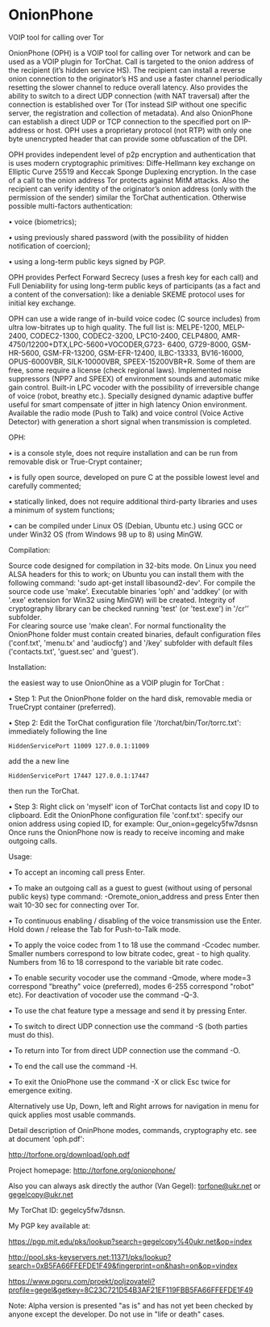 OnionPhone
==========

VOIP tool for calling over Tor

OnionPhone (OPH) is a VOIP tool for calling over Tor network and can be used as a VOIP plugin for TorChat. Call is targeted to the onion address of the recipient (it’s hidden service HS). The recipient can install a reverse onion connection to the originator’s HS and use a faster channel periodically resetting the slower channel to reduce overall latency. 
Also provides the ability to switch to a direct UDP connection (with NAT traversal) after the connection is established over Tor (Tor instead SIP without one specific server, the registration and collection of metadata). And also OnionPhone can establish a direct UDP or TCP connection to the specified port on IP-address or host. 
OPH uses a proprietary protocol (not RTP) with only one byte unencrypted header that can provide some obfuscation of the DPI. 

OPH provides independent level of p2p encryption and authentication that is uses modern cryptographic primitives: Diffe-Hellmann key exchange on Elliptic Curve 25519 and Keccak Sponge Duplexing encryption. In the case of a call to the onion address Tor protects against MitM attacks. Also the recipient can verify identity of the originator’s onion address (only with the permission of the sender) similar the TorChat authentication. Otherwise possible multi-factors authentication: 

• voice (biometrics);

• using previously shared password (with the possibility of hidden notification of coercion); 

• using a long-term public keys signed by PGP. 

OPH provides Perfect Forward Secrecy (uses a fresh key for each call) and Full Deniability for using long-term public keys of participants (as a fact and a content of the conversation): like a deniable SKEME protocol uses for initial key exchange. 

OPH can use a wide range of in-build voice codec (C source includes) from ultra low-bitrates up to high quality. The full list is: MELPE-1200, MELP-2400, CODEC2-1300, CODEC2-3200, LPC10-2400, CELP4800, AMR-4750/12200+DTX,LPC-5600+VOCODER,G723- 6400, G729-8000, GSM-HR-5600, GSM-FR-13200, GSM-EFR-12400, ILBC-13333, BV16-16000, OPUS-6000VBR, SILK-10000VBR, SPEEX-15200VBR+R. Some of them are free, some require a license (check regional laws). Implemented noise suppressors (NPP7 and SPEEX) of environment sounds and automatic mike gain control. Built-in LPC vocoder with the possibility of irreversible change of voice (robot, breathy etc.). Specially designed dynamic adaptive buffer useful for smart compensate of jitter in high latency Onion environment. Available the radio mode (Push to Talk) and voice control (Voice Active Detector) with generation a short signal when transmission is completed.  

OPH:

• is a console style, does not require installation and can be run from removable disk or True-Crypt container; 

• is fully open source, developed on pure C at the possible lowest level and carefully commented;

• statically linked, does not require additional third-party libraries and uses a minimum of system functions;

• can be compiled under Linux OS (Debian, Ubuntu etc.) using GCC or under Win32 OS (from Windows 98 up to 8) using MinGW. 

Compilation: 

Source code designed for compilation in 32-bits mode. On Linux you need ALSA headers for this to work; on Ubuntu you can install them with the following command: 'sudo apt-get install libasound2-dev'. 
For compile the source code use 'make'. Executable binaries 'oph' and 'addkey' (or with '.exe' extension for Win32  using MinGW) will be created. Integrity of cryptography library can be checked running 'test' (or 'test.exe')  in '/cr'’ subfolder.  
For clearing source use 'make clean'.
For normal functionality the OnionPhone folder must contain created binaries, default configuration files ('conf.txt', 'menu.tx' and 'audiocfg') and '/key' subfolder with default files ('contacts.txt', 'guest.sec' and 'guest').

Installation: 

the easiest way to use OnionOhine as a VOIP plugin for TorChat : 

• Step 1: Put the OnionPhone folder on the hard disk, removable media or TrueCrypt container (preferred).

• Step 2: Edit the TorChat configuration file '/torchat/bin/Tor/torrc.txt': immediately following the line

	HiddenServicePort 11009 127.0.0.1:11009
	
add the a new line

	HiddenServicePort 17447 127.0.0.1:17447
	
then run the TorChat. 

• Step 3: Right click on 'myself' icon of TorChat contacts list and copy ID to clipboard. Edit the OnionPhone configuration file 'conf.txt': specify our onion address using copied ID, for example: 
	Our_onion=gegelcy5fw7dsnsn 
Once runs the OnionPhone now is ready to receive incoming and make outgoing calls. 

Usage:

• To accept an incoming call press Enter. 

• To make an outgoing call as a guest to guest (without using of personal public keys) type command: 	-Oremote_onion_address
  and press Enter then wait 10-30 sec for connecting over Tor. 
  
• To continuous enabling / disabling of the voice transmission use the Enter. Hold down / release the Tab for Push-to-Talk mode. 

• To apply the voice codec from 1 to 18 use the command -Ccodec number. Smaller numbers correspond to low bitrate codec, great - to high quality. Numbers from 16 to 18 correspond to the variable bit rate codec. 

• To enable security vocoder use the command -Qmode, where mode=3 correspond "breathy" voice (preferred), modes 6-255 correspond "robot" etc). For deactivation of vocoder use the command -Q-3.

• To use the chat feature type a message and send it by pressing Enter.

• To switch to direct UDP connection use the command -S (both parties must do this).

• To return into Tor from direct UDP connection use the command -O.

• To end the call use the command -H. 

• To exit the OnioPhone use the command -X or click Esc twice for emergence exiting.

Alternatively use Up, Down, left and Right arrows for navigation in menu for quick applies most usable commands.
  
Detail description of OninPhone modes, commands, cryptography etc. see at document 'oph.pdf':

http://torfone.org/download/oph.pdf

Project homepage: http://torfone.org/onionphone/

Also you can always ask directly the author (Van Gegel): torfone@ukr.net or gegelcopy@ukr.net

My TorChat ID: gegelcy5fw7dsnsn.

My PGP key available at: 

https://pgp.mit.edu/pks/lookup?search=gegelcopy%40ukr.net&op=index

http://pool.sks-keyservers.net:11371/pks/lookup?search=0xB5FA66FFEFDE1F49&fingerprint=on&hash=on&op=vindex

https://www.pgpru.com/proekt/poljzovateli?profile=gegel&getkey=8C23C721D54B3AF21EF119FBB5FA66FFEFDE1F49

Note: Alpha version is presented "as is" and has not yet been checked by anyone except the developer. Do not use in "life or death" cases.
